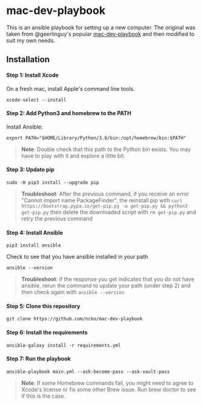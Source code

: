 # mac-dev-playbook

This is an ansible playbook for setting up a new computer. The original was taken from @geerlinguy's popular [mac-dev-playbook](https://github.com/geerlingguy/mac-dev-playbook) and then modified to suit my own needs.

## Installation

#### Step 1: Install Xcode
On a fresh mac, install Apple's command line tools.

```
xcode-select --install
```

#### Step 2: Add Python3 and homebrew to the PATH

Install Ansible:

```
export PATH="$HOME/Library/Python/3.8/bin:/opt/homebrew/bin:$PATH"
```

> **Note**: Double check that this path to the Python bin exists. You may have to play with it and explore a little bit.

#### Step 3: Update pip

```
sudo -H pip3 install --upgrade pip
```

> **Troubleshoot**: After the previous command, if you receive an error "Cannot import name PackageFinder", the reinstall pip with
> `curl https://bootstrap.pypa.io/get-pip.py -o get-pip.py && python3 get-pip.py`
> then delete the downloaded script with `rm get-pip.py`
> and retry the previous command

#### Step 4: Install Ansible

```
pip3 install ansible
```

Check to see that you have ansible installed in your path

```
ansible --version
```

> **Troubleshoot**: if the response you get indicates that you do not have ansible, rerun the command to update your path (under step 2) and then check again with `ansible --version`

#### Step 5: Clone this repository

```
git clone https://github.com/ncko/mac-dev-playbook
```

#### Step 6: Install the requirements

```
ansible-galaxy install -r requirements.yml
```

#### Step 7: Run the playbook

```
ansible-playbook main.yml --ask-become-pass --ask-vault-pass
```

> **Note**: If some Homebrew commands fail, you might need to agree to Xcode's license or fix some other Brew issue. Run brew doctor to see if this is the case.

